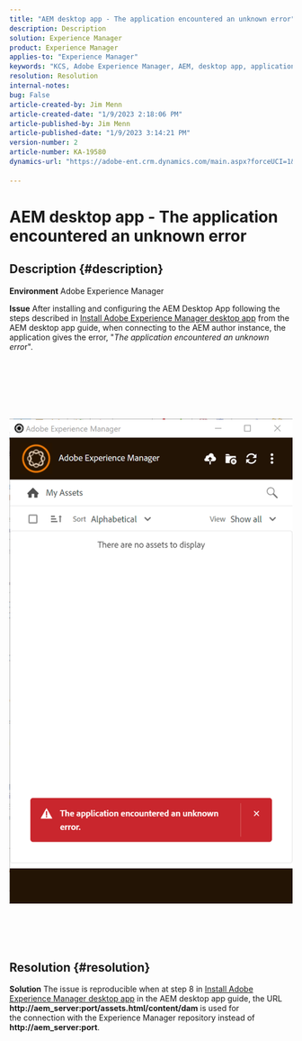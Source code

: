 ```yaml
---
title: "AEM desktop app - The application encountered an unknown error"
description: Description
solution: Experience Manager
product: Experience Manager
applies-to: "Experience Manager"
keywords: "KCS, Adobe Experience Manager, AEM, desktop app, application encountered an unknown error, FAQ"
resolution: Resolution
internal-notes: 
bug: False
article-created-by: Jim Menn
article-created-date: "1/9/2023 2:18:06 PM"
article-published-by: Jim Menn
article-published-date: "1/9/2023 3:14:21 PM"
version-number: 2
article-number: KA-19580
dynamics-url: "https://adobe-ent.crm.dynamics.com/main.aspx?forceUCI=1&pagetype=entityrecord&etn=knowledgearticle&id=8f215a6e-2890-ed11-aad1-6045bd0067ea"

---
```

# AEM desktop app - The application encountered an unknown error

## Description {#description}


<b>Environment</b>
 Adobe Experience Manager

<b>Issue</b>
 After installing and configuring the AEM Desktop App following the steps described in [Install Adobe Experience Manager desktop app](https://experienceleague.adobe.com/docs/experience-manager-desktop-app/using/install-upgrade.html?lang=en#install-v2) from the AEM desktop app guide, when connecting to the AEM author instance, the application gives the error, "*The application encountered an unknown erro*r".
<br><br><br> <br><br> <br><br> ![](assets/___90215a6e-2890-ed11-aad1-6045bd0067ea___.png)<br><br> <br><br> 

## Resolution {#resolution}


<b>Solution</b>
The issue is reproducible when at step 8 in [Install Adobe Experience Manager desktop app](https://experienceleague.adobe.com/docs/experience-manager-desktop-app/using/install-upgrade.html?lang=en#install-v2) in the AEM desktop app guide, the URL <b>http://aem_server:port/assets.html/content/dam</b> is used for the connection with the Experience Manager repository instead of <b>http://aem_server:port</b>.

